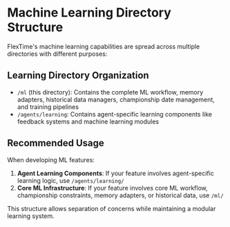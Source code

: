 # Machine Learning Directory Structure

FlexTime's machine learning capabilities are spread across multiple directories with different purposes:

## Learning Directory Organization

- `/ml` (this directory): Contains the complete ML workflow, memory adapters, historical data managers, championship date management, and training pipelines
- `/agents/learning`: Contains agent-specific learning components like feedback systems and machine learning modules

## Recommended Usage

When developing ML features:

1. **Agent Learning Components**: If your feature involves agent-specific learning logic, use `/agents/learning/`
2. **Core ML Infrastructure**: If your feature involves core ML workflow, championship constraints, memory adapters, or historical data, use `/ml/`

This structure allows separation of concerns while maintaining a modular learning system.